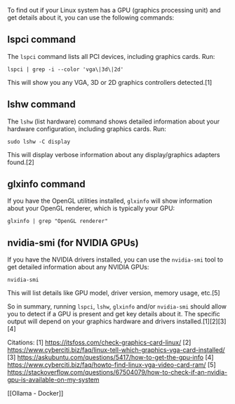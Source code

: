 To find out if your Linux system has a GPU (graphics processing unit) and get details about it, you can use the following commands:

## lspci command

The `lspci` command lists all PCI devices, including graphics cards. Run:

```
lspci | grep -i --color 'vga\|3d\|2d'
```

This will show you any VGA, 3D or 2D graphics controllers detected.[1]

## lshw command 

The `lshw` (list hardware) command shows detailed information about your hardware configuration, including graphics cards. Run:

```
sudo lshw -C display
```

This will display verbose information about any display/graphics adapters found.[2]

## glxinfo command

If you have the OpenGL utilities installed, `glxinfo` will show information about your OpenGL renderer, which is typically your GPU:

```
glxinfo | grep "OpenGL renderer"
```

## nvidia-smi (for NVIDIA GPUs)

If you have the NVIDIA drivers installed, you can use the `nvidia-smi` tool to get detailed information about any NVIDIA GPUs:

```
nvidia-smi
```

This will list details like GPU model, driver version, memory usage, etc.[5]

So in summary, running `lspci`, `lshw`, `glxinfo` and/or `nvidia-smi` should allow you to detect if a GPU is present and get key details about it. The specific output will depend on your graphics hardware and drivers installed.[1][2][3][4]

Citations:
[1] https://itsfoss.com/check-graphics-card-linux/
[2] https://www.cyberciti.biz/faq/linux-tell-which-graphics-vga-card-installed/
[3] https://askubuntu.com/questions/5417/how-to-get-the-gpu-info
[4] https://www.cyberciti.biz/faq/howto-find-linux-vga-video-card-ram/
[5] https://stackoverflow.com/questions/67504079/how-to-check-if-an-nvidia-gpu-is-available-on-my-system


[[Ollama - Docker]]